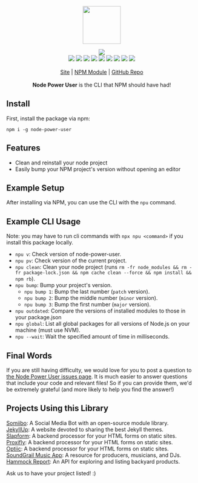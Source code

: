 <p align="center">
  <a href="https://cdn.itwcreativeworks.com/assets/itw-creative-works/images/logo/itw-creative-works-brandmark-black-x.svg">
    <img src="https://cdn.itwcreativeworks.com/assets/itw-creative-works/images/logo/itw-creative-works-brandmark-black-x.svg" width="100px">
  </a>
</p>

<p align="center">
  <img src="https://img.shields.io/github/package-json/v/itw-creative-works/node-power-user.svg">
  <br>
  <img src="https://img.shields.io/librariesio/release/npm/node-power-user.svg">
  <img src="https://img.shields.io/bundlephobia/min/node-power-user.svg">
  <img src="https://img.shields.io/codeclimate/maintainability-percentage/itw-creative-works/node-power-user.svg">
  <img src="https://img.shields.io/npm/dm/node-power-user.svg">
  <img src="https://img.shields.io/node/v/node-power-user.svg">
  <img src="https://img.shields.io/website/https/itwcreativeworks.com.svg">
  <img src="https://img.shields.io/github/license/itw-creative-works/node-power-user.svg">
  <img src="https://img.shields.io/github/contributors/itw-creative-works/node-power-user.svg">
  <img src="https://img.shields.io/github/last-commit/itw-creative-works/node-power-user.svg">
  <br>
  <br>
  <a href="https://itwcreativeworks.com">Site</a> | <a href="https://www.npmjs.com/package/node-power-user">NPM Module</a> | <a href="https://github.com/itw-creative-works/node-power-user">GitHub Repo</a>
  <br>
  <br>
  <strong>Node Power User</strong> is the CLI that NPM should have had!
</p>

## Install
<!-- First, install the global command line utility with npm: -->
First, install the package via npm:
```shell
npm i -g node-power-user
```

## Features
* Clean and reinstall your node project
* Easily bump your NPM project's version without opening an editor

## Example Setup
After installing via NPM, you can use the CLI with the `npu` command.

## Example CLI Usage
Note: you may have to run cli commands with `npx npu <command>` if you install this package locally.
  * `npu v`: Check version of node-power-user.
  * `npu pv`: Check version of the current project.
  * `npu clean`: Clean your node project (runs `rm -fr node_modules && rm -fr package-lock.json && npm cache clean --force && npm install && npm rb`).
  * `npu bump`: Bump your project's version.
    * `npu bump 1`: Bump the last number (`patch` version).
    * `npu bump 2`: Bump the middle number (`minor` version).
    * `npu bump 3`: Bump the first number (`major` version).
  * `npu outdated`: Compare the versions of installed modules to those in your package.json
  * `npu global`: List all global packages for all versions of Node.js on your machine (must use NVM).
  * `npu --wait`: Wait the specified amount of time in milliseconds.

## Final Words
If you are still having difficulty, we would love for you to post a question to [the Node Power User issues page](https://github.com/itw-creative-works/node-power-user/issues). It is much easier to answer questions that include your code and relevant files! So if you can provide them, we'd be extremely grateful (and more likely to help you find the answer!)

## Projects Using this Library
[Somiibo](https://somiibo.com/): A Social Media Bot with an open-source module library. <br>
[JekyllUp](https://jekyllup.com/): A website devoted to sharing the best Jekyll themes. <br>
[Slapform](https://slapform.com/): A backend processor for your HTML forms on static sites. <br>
[Proxifly](https://proxifly.com/): A backend processor for your HTML forms on static sites. <br>
[Optiic](https://optiic.com/): A backend processor for your HTML forms on static sites. <br>
[SoundGrail Music App](https://app.soundgrail.com/): A resource for producers, musicians, and DJs. <br>
[Hammock Report](https://hammockreport.com/): An API for exploring and listing backyard products. <br>

Ask us to have your project listed! :)
